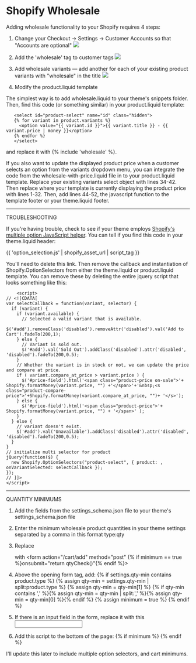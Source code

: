 Shopify Wholesale
=================

Adding wholesale functionality to your Shopify requires 4 steps:

1. Change your Checkout &rarr; Settings &rarr; Customer Accounts so that "Accounts are optional"
![](https://raw.github.com/zakhardage/shopify-wholesale/master/images/settings-checkout.png)

2. Add the 'wholesale' tag to customer tags
![](https://raw.github.com/zakhardage/shopify-wholesale/master/images/customer-tags.png)

3. Add wholesale variants &mdash; add another for each of your existing product variants with "wholesale" in the title
![](https://raw.github.com/zakhardage/shopify-wholesale/master/images/product-variants.png)

4. Modify the product.liquid template 

The simplest way is to add wholesale.liquid to your theme's snippets folder. Then, find this code (or something similar) in your product.liquid template:

       <select id="product-select" name="id" class="hidden">
       {% for variant in product.variants %}
         <option value="{{ variant.id }}">{{ variant.title }} - {{ variant.price | money }}</option>
       {% endfor %}
       </select>


and replace it with {% include 'wholesale' %}.

If you also want to update the displayed product price when a customer selects an option from the variants dropdown menu, you can integrate the code from the wholesale-with-price.liquid file in to your product.liquid template. Replace your existing variants select object with lines 34-42. Then replace where your template is currently displaying the product price with lines 1-32. Then, add lines 44-52, the javascript function to the template footer or your theme.liquid footer.

<hr />

TROUBLESHOOTING

If you're having trouble, check to see if your theme employs <a href="http://docs.shopify.com/support/your-website/themes/can-i-make-my-theme-use-products-with-multiple-options">Shopify's multiple option JavaScript helper</a>. You can tell if you find this code in your theme.liquid header:

{{ 'option_selection.js' | shopify_asset_url | script_tag }}

You'll need to delete this link. Then remove the callback and instantiation of Shopify.OptionSelectors from either the theme.liquid or product.liquid template. You can remove these by deleting the entire jquery script that looks something like this:

		<script>
	// <![CDATA[  
	var selectCallback = function(variant, selector) {
	  if (variant) {
	    if (variant.available) {
	      // Selected a valid variant that is available.
	      $('#add').removeClass('disabled').removeAttr('disabled').val('Add to Cart').fadeTo(200,1);
	    } else {
	      // Variant is sold out.
	      $('#add').val('Sold Out').addClass('disabled').attr('disabled', 'disabled').fadeTo(200,0.5);        
	    }
	    // Whether the variant is in stock or not, we can update the price and compare at price.
	    if ( variant.compare_at_price > variant.price ) {
	      $('#price-field').html('<span class="product-price on-sale">'+ Shopify.formatMoney(variant.price, "") +'</span>'+'&nbsp;<s class="product-compare-price">'+Shopify.formatMoney(variant.compare_at_price, "")+ '</s>');
	    } else {
	      $('#price-field').html('<span class="product-price">'+ Shopify.formatMoney(variant.price, "") + '</span>' );
	    }        
	  } else {
	    // variant doesn't exist.
	    $('#add').val('Unavailable').addClass('disabled').attr('disabled', 'disabled').fadeTo(200,0.5);
	  }
	}
	// initialize multi selector for product
	jQuery(function($) {
	  new Shopify.OptionSelectors("product-select", { product: , onVariantSelected: selectCallback });
	});
	// ]]>
	</script>
	
<hr />

QUANTITY MINIMUMS

1. Add the fields from the settings_schema.json file to your theme's settings_schema.json file

2. Enter the minimum wholesale product quantities in your theme settings separated by a comma in this format type:qty

1. Replace <form action="/cart/add" method="post"> with <form action="/cart/add" method="post" {% if minimum == true %}onsubmit="return qtyCheck()"{% endif %}>
	
2. Above the opening form tag, add:
	{% if settings.qty-min contains product.type %}
		{% assign qty-min = settings.qty-min | split:product.type %}
		{% assign qty-min = qty-min[1] %}
		{% if qty-min contains ',' %}{% assign qty-min = qty-min | split:',' %}{% assign qty-min = qty-min[0] %}{% endif %}
		{% assign minimum = true %}
	{% endif %}

3. If there is an input field in the form, replace it with this <input type="number" name="quantity" class="quantity" value="{% if minimum %}{{ qty-min }}{% else %}1{% endif %}" />

4. Add this script to the bottom of the page:
	{% if minimum %}
		<script>
			function qtyCheck() {
				var qty = $('.quantity').val();
				if(qty < {{ qty-min | minus:1 }}) {
					alert("The minimum quantity for wholesale {{ product.title }} is {{ qty-min }}.")
					return false;
				}
			}
		</script>
	{% endif %}


I'll update this later to include multiple option selectors, and cart minimums.
